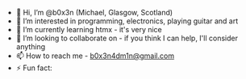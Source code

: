 - 👋 Hi, I’m @b0x3n (Michael, Glasgow, Scotland)
- 👀 I’m interested in programming, electronics, playing guitar and art
- 🌱 I’m currently learning htmx - it's very nice
- 💞️ I’m looking to collaborate on - if you think I can help, I'll consider anything
- 📫 How to reach me - b0x3n4dm1n@gmail.com
- ⚡ Fun fact: 

<!---
b0x3n/b0x3n is a ✨ special ✨ repository because its `README.md` (this file) appears on your GitHub profile.
You can click the Preview link to take a look at your changes.
--->

